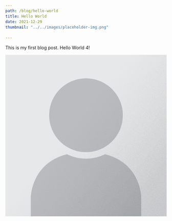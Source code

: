 ```yaml
---
path: /blog/hello-world
title: Hello World
date: 2021-12-29
thumbnail: "../../images/placeholder-img.png"

---
```


This is my first blog post. Hello World 4!

![Placeholder](../../images/placeholder-img.png)
